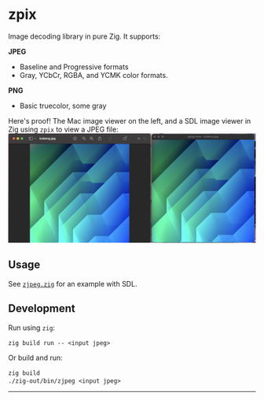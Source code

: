 # zpix

Image decoding library in pure Zig. It supports:

**JPEG**

- Baseline and Progressive formats
- Gray, YCbCr, RGBA, and YCMK color formats.

**PNG**

- Basic truecolor, some gray

Here's proof! The Mac image viewer on the left, and a SDL image viewer in Zig using `zpix` to view a JPEG file:
![demo](demo.png)

## Usage

See [`zjpeg.zig`](./src/zjpeg.zig) for an example with SDL.

## Development

Run using `zig`:

    zig build run -- <input jpeg>

Or build and run:

    zig build
    ./zig-out/bin/zjpeg <input jpeg>

---

